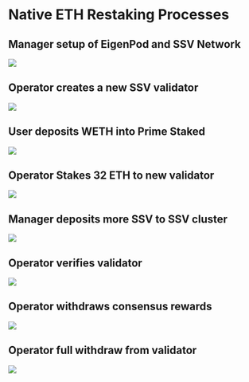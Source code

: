 # Native ETH Restaking Processes

## Manager setup of EigenPod and SSV Network

![](./plantuml/primeSSVRestakingProcess-setup.png)

## Operator creates a new SSV validator

![](./plantuml/primeSSVRestakingProcess-register.png)

## User deposits WETH into Prime Staked

![](./plantuml/primeSSVRestakingProcess-deposit-weth.png)

## Operator Stakes 32 ETH to new validator

![](./plantuml/primeSSVRestakingProcess-stake.png)

## Manager deposits more SSV to SSV cluster

![](./plantuml/primeSSVRestakingProcess-deposit-ssv.png)

##  Operator verifies validator

![](./plantuml/primeSSVRestakingProcess-verify.png)

## Operator withdraws consensus rewards

![](./plantuml/primeSSVRestakingProcess-rewards.png)

## Operator full withdraw from validator

![](./plantuml/primeSSVRestakingProcess-withdraw.png)
